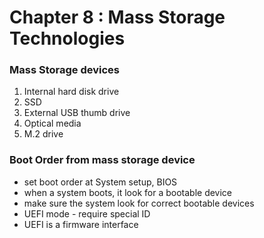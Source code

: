 # Chapter 8 : Mass Storage Technologies

### Mass Storage devices
1. Internal hard disk drive
2. SSD
3. External USB thumb drive
4. Optical media
5. M.2 drive 

### Boot Order from mass storage device
- set boot order at System setup, BIOS
- when a system boots, it look for a bootable device
- make sure the system look for correct bootable devices
- UEFI mode - require special ID
- UEFI is a firmware interface

